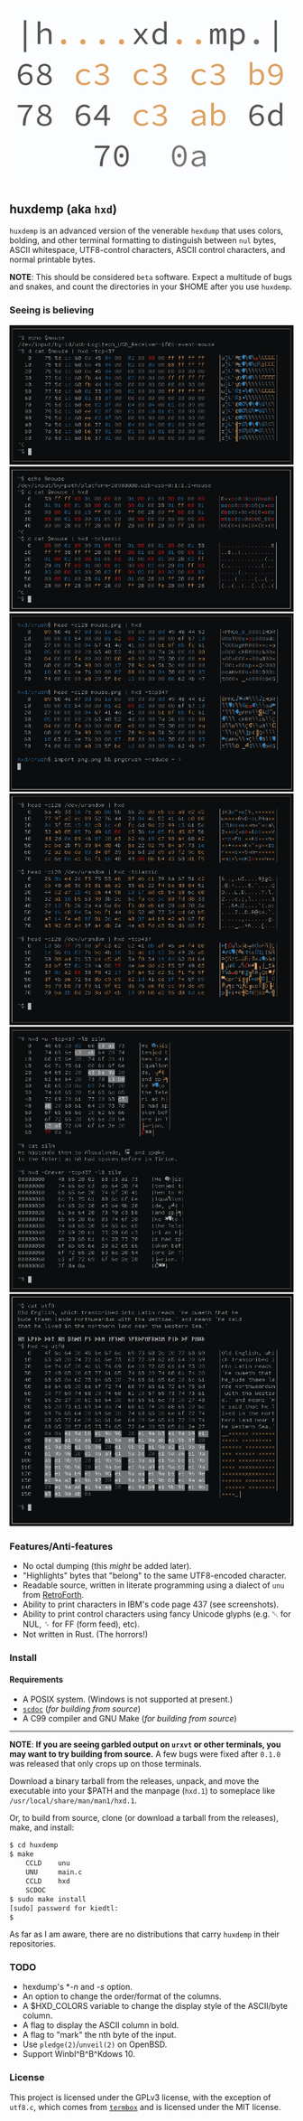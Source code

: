 ![logo](img/logo.png)

## huxdemp (aka `hxd`)

`huxdemp` is an advanced version of the venerable `hexdump` that uses
colors, bolding, and other terminal formatting to distinguish between `nul`
bytes, ASCII whitespace, UTF8-control characters, ASCII control characters,
and normal printable bytes.

**NOTE**: This should be considered `beta` software. Expect a multitude of
bugs and snakes, and count the directories in your $HOME after you use
`huxdemp`.

### Seeing is believing

![hxd reading /dev/input/mouse](img/mouse.png)
![hxd reading /dev/input/mouse](img/mouse2.png)
![hxd reading part of a PNG image](img/png.png)
![hxd reading /dev/random](img/rnd.png)
![hxd reading a snippet from The Silmarillion](img/silm.png)
![hxd reading some UTF8 text, demonstrating the -u flag](img/utf8.png)

### Features/Anti-features

- No octal dumping (this *might* be added later).
- "Highlights" bytes that "belong" to the same UTF8-encoded character.
- Readable source, written in literate programming using a dialect of `unu`
  from [RetroForth](https://forth.works/).
- Ability to print characters in IBM's code page 437 (see screenshots).
- Ability to print control characters using fancy Unicode glyphs (e.g. ␀
  for NUL, ␌ for FF (form feed), etc).
- Not written in Rust. (The horrors!)

### Install

#### Requirements

- A POSIX system. (Windows is not supported at present.)
- [`scdoc`](https://git.sr.ht/~sircmpwn/scdoc) (*for building from source*)
- A C99 compiler and GNU Make (*for building from source*)

---

**NOTE**: **If you are seeing garbled output on `urxvt` or other terminals,
you may want to try building from source.** A few bugs were fixed after
`0.1.0` was released that only crops up on those terminals.

Download a binary tarball from the releases, unpack, and move the
executable into your $PATH and the manpage (`hxd.1`) to someplace like
`/usr/local/share/man/man1/hxd.1`.

Or, to build from source, clone (or download a tarball from the releases),
make, and install:

```
$ cd huxdemp
$ make
    CCLD    unu
    UNU     main.c
    CCLD    hxd
    SCDOC  
$ sudo make install
[sudo] password for kiedtl:
$
```

As far as I am aware, there are no distributions that carry `huxdemp` in
their repositories.

### TODO

- hexdump's **-n* and *-s* option.
- An option to change the order/format of the columns.
- A $HXD_COLORS variable to change the display style of the ASCII/byte
  column.
- A flag to display the ASCII column in bold.
- A flag to "mark" the nth byte of the input.
- Use `pledge(2)`/`unveil(2)` on OpenBSD.
- Support Winbl^B^B^Kdows 10.

### License

This project is licensed under the GPLv3 license, with the exception of
`utf8.c`, which comes from [`termbox`](https://github.com/nsf/termbox) and
is licensed under the MIT license.
